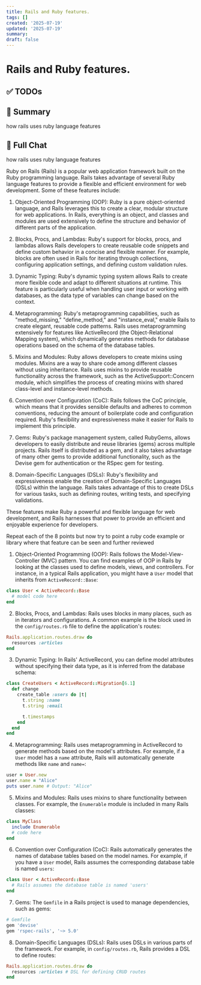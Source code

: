 ```yaml
---
title: Rails and Ruby features.
tags: []
created: '2025-07-19'
updated: '2025-07-19'
summary:
draft: false
---
```


# Rails and Ruby features.

## ✅ TODOs


## 📌 Summary
how rails uses ruby language features

## 🧠 Full Chat


how rails uses ruby language features

Ruby on Rails (Rails) is a popular web application framework built on the Ruby programming language. Rails takes advantage of several Ruby language features to provide a flexible and efficient environment for web development. Some of these features include:

1. Object-Oriented Programming (OOP): Ruby is a pure object-oriented language, and Rails leverages this to create a clear, modular structure for web applications. In Rails, everything is an object, and classes and modules are used extensively to define the structure and behavior of different parts of the application.

2. Blocks, Procs, and Lambdas: Ruby's support for blocks, procs, and lambdas allows Rails developers to create reusable code snippets and define custom behavior in a concise and flexible manner. For example, blocks are often used in Rails for iterating through collections, configuring application settings, and defining custom validation rules.

3. Dynamic Typing: Ruby's dynamic typing system allows Rails to create more flexible code and adapt to different situations at runtime. This feature is particularly useful when handling user input or working with databases, as the data type of variables can change based on the context.

4. Metaprogramming: Ruby's metaprogramming capabilities, such as "method_missing," "define_method," and "instance_eval," enable Rails to create elegant, reusable code patterns. Rails uses metaprogramming extensively for features like ActiveRecord (the Object-Relational Mapping system), which dynamically generates methods for database operations based on the schema of the database tables.

5. Mixins and Modules: Ruby allows developers to create mixins using modules. Mixins are a way to share code among different classes without using inheritance. Rails uses mixins to provide reusable functionality across the framework, such as the ActiveSupport::Concern module, which simplifies the process of creating mixins with shared class-level and instance-level methods.

6. Convention over Configuration (CoC): Rails follows the CoC principle, which means that it provides sensible defaults and adheres to common conventions, reducing the amount of boilerplate code and configuration required. Ruby's flexibility and expressiveness make it easier for Rails to implement this principle.

7. Gems: Ruby's package management system, called RubyGems, allows developers to easily distribute and reuse libraries (gems) across multiple projects. Rails itself is distributed as a gem, and it also takes advantage of many other gems to provide additional functionality, such as the Devise gem for authentication or the RSpec gem for testing.

8. Domain-Specific Languages (DSLs): Ruby's flexibility and expressiveness enable the creation of Domain-Specific Languages (DSLs) within the language. Rails takes advantage of this to create DSLs for various tasks, such as defining routes, writing tests, and specifying validations.

These features make Ruby a powerful and flexible language for web development, and Rails harnesses that power to provide an efficient and enjoyable experience for developers.

Repeat each of the 8 points but now try to point a ruby code example or library where that feature can be seen and further reviewed

1. Object-Oriented Programming (OOP): Rails follows the Model-View-Controller (MVC) pattern. You can find examples of OOP in Rails by looking at the classes used to define models, views, and controllers. For instance, in a typical Rails application, you might have a `User` model that inherits from `ActiveRecord::Base`:

```ruby
class User < ActiveRecord::Base
  # model code here
end
```

2. Blocks, Procs, and Lambdas: Rails uses blocks in many places, such as in iterators and configurations. A common example is the block used in the `config/routes.rb` file to define the application's routes:

```ruby
Rails.application.routes.draw do
  resources :articles
end
```

3. Dynamic Typing: In Rails' ActiveRecord, you can define model attributes without specifying their data type, as it is inferred from the database schema:

```ruby
class CreateUsers < ActiveRecord::Migration[6.1]
  def change
    create_table :users do |t|
      t.string :name
      t.string :email

      t.timestamps
    end
  end
end
```

4. Metaprogramming: Rails uses metaprogramming in ActiveRecord to generate methods based on the model's attributes. For example, if a `User` model has a `name` attribute, Rails will automatically generate methods like `name` and `name=`:

```ruby
user = User.new
user.name = "Alice"
puts user.name # Output: "Alice"
```

5. Mixins and Modules: Rails uses mixins to share functionality between classes. For example, the `Enumerable` module is included in many Rails classes:

```ruby
class MyClass
  include Enumerable
  # code here
end
```

6. Convention over Configuration (CoC): Rails automatically generates the names of database tables based on the model names. For example, if you have a `User` model, Rails assumes the corresponding database table is named `users`:

```ruby
class User < ActiveRecord::Base
  # Rails assumes the database table is named 'users'
end
```

7. Gems: The `Gemfile` in a Rails project is used to manage dependencies, such as gems:

```ruby
# Gemfile
gem 'devise'
gem 'rspec-rails', '~> 5.0'
```

8. Domain-Specific Languages (DSLs): Rails uses DSLs in various parts of the framework. For example, in `config/routes.rb`, Rails provides a DSL to define routes:

```ruby
Rails.application.routes.draw do
  resources :articles # DSL for defining CRUD routes
end
```